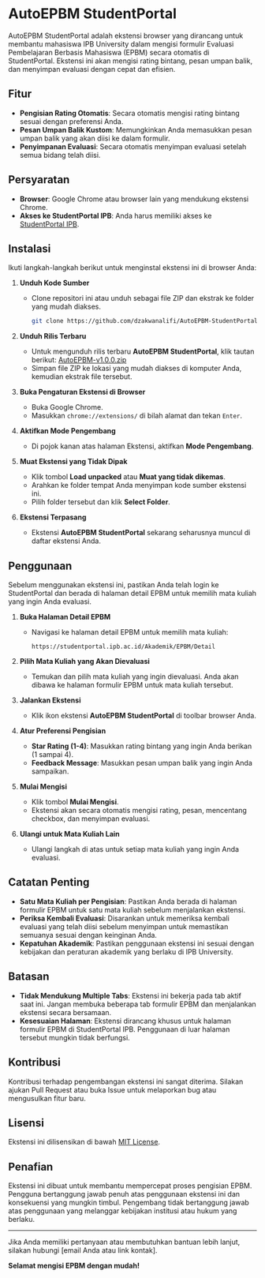 # AutoEPBM StudentPortal

AutoEPBM StudentPortal adalah ekstensi browser yang dirancang untuk membantu mahasiswa IPB University dalam mengisi formulir Evaluasi Pembelajaran Berbasis Mahasiswa (EPBM) secara otomatis di StudentPortal. Ekstensi ini akan mengisi rating bintang, pesan umpan balik, dan menyimpan evaluasi dengan cepat dan efisien.

## Fitur

- **Pengisian Rating Otomatis**: Secara otomatis mengisi rating bintang sesuai dengan preferensi Anda.
- **Pesan Umpan Balik Kustom**: Memungkinkan Anda memasukkan pesan umpan balik yang akan diisi ke dalam formulir.
- **Penyimpanan Evaluasi**: Secara otomatis menyimpan evaluasi setelah semua bidang telah diisi.

## Persyaratan

- **Browser**: Google Chrome atau browser lain yang mendukung ekstensi Chrome.
- **Akses ke StudentPortal IPB**: Anda harus memiliki akses ke [StudentPortal IPB](https://studentportal.ipb.ac.id/Akademik/EPBM/Detail).

## Instalasi

Ikuti langkah-langkah berikut untuk menginstal ekstensi ini di browser Anda:

1. **Unduh Kode Sumber**

   - Clone repositori ini atau unduh sebagai file ZIP dan ekstrak ke folder yang mudah diakses.
     ```bash
     git clone https://github.com/dzakwanalifi/AutoEPBM-StudentPortal.git
     ```

2. **Unduh Rilis Terbaru**

   - Untuk mengunduh rilis terbaru **AutoEPBM StudentPortal**, klik tautan berikut: [AutoEPBM-v1.0.0.zip](https://github.com/dzakwanalifi/AutoEPBM-StudentPortal/releases/download/v1.0.0/AutoEPBM-v1.0.0.zip)
   - Simpan file ZIP ke lokasi yang mudah diakses di komputer Anda, kemudian ekstrak file tersebut.

3. **Buka Pengaturan Ekstensi di Browser**

   - Buka Google Chrome.
   - Masukkan `chrome://extensions/` di bilah alamat dan tekan `Enter`.

4. **Aktifkan Mode Pengembang**

   - Di pojok kanan atas halaman Ekstensi, aktifkan **Mode Pengembang**.

5. **Muat Ekstensi yang Tidak Dipak**

   - Klik tombol **Load unpacked** atau **Muat yang tidak dikemas**.
   - Arahkan ke folder tempat Anda menyimpan kode sumber ekstensi ini.
   - Pilih folder tersebut dan klik **Select Folder**.

6. **Ekstensi Terpasang**

   - Ekstensi **AutoEPBM StudentPortal** sekarang seharusnya muncul di daftar ekstensi Anda.

## Penggunaan

Sebelum menggunakan ekstensi ini, pastikan Anda telah login ke StudentPortal dan berada di halaman detail EPBM untuk memilih mata kuliah yang ingin Anda evaluasi.

1. **Buka Halaman Detail EPBM**

   - Navigasi ke halaman detail EPBM untuk memilih mata kuliah:
     ```
     https://studentportal.ipb.ac.id/Akademik/EPBM/Detail
     ```

2. **Pilih Mata Kuliah yang Akan Dievaluasi**

   - Temukan dan pilih mata kuliah yang ingin dievaluasi. Anda akan dibawa ke halaman formulir EPBM untuk mata kuliah tersebut.

3. **Jalankan Ekstensi**

   - Klik ikon ekstensi **AutoEPBM StudentPortal** di toolbar browser Anda.

4. **Atur Preferensi Pengisian**

   - **Star Rating (1-4)**: Masukkan rating bintang yang ingin Anda berikan (1 sampai 4).
   - **Feedback Message**: Masukkan pesan umpan balik yang ingin Anda sampaikan.

5. **Mulai Mengisi**

   - Klik tombol **Mulai Mengisi**.
   - Ekstensi akan secara otomatis mengisi rating, pesan, mencentang checkbox, dan menyimpan evaluasi.

6. **Ulangi untuk Mata Kuliah Lain**

   - Ulangi langkah di atas untuk setiap mata kuliah yang ingin Anda evaluasi.

## Catatan Penting

- **Satu Mata Kuliah per Pengisian**: Pastikan Anda berada di halaman formulir EPBM untuk satu mata kuliah sebelum menjalankan ekstensi.
- **Periksa Kembali Evaluasi**: Disarankan untuk memeriksa kembali evaluasi yang telah diisi sebelum menyimpan untuk memastikan semuanya sesuai dengan keinginan Anda.
- **Kepatuhan Akademik**: Pastikan penggunaan ekstensi ini sesuai dengan kebijakan dan peraturan akademik yang berlaku di IPB University.

## Batasan

- **Tidak Mendukung Multiple Tabs**: Ekstensi ini bekerja pada tab aktif saat ini. Jangan membuka beberapa tab formulir EPBM dan menjalankan ekstensi secara bersamaan.
- **Kesesuaian Halaman**: Ekstensi dirancang khusus untuk halaman formulir EPBM di StudentPortal IPB. Penggunaan di luar halaman tersebut mungkin tidak berfungsi.

## Kontribusi

Kontribusi terhadap pengembangan ekstensi ini sangat diterima. Silakan ajukan Pull Request atau buka Issue untuk melaporkan bug atau mengusulkan fitur baru.

## Lisensi

Ekstensi ini dilisensikan di bawah [MIT License](LICENSE).

## Penafian

Ekstensi ini dibuat untuk membantu mempercepat proses pengisian EPBM. Pengguna bertanggung jawab penuh atas penggunaan ekstensi ini dan konsekuensi yang mungkin timbul. Pengembang tidak bertanggung jawab atas penggunaan yang melanggar kebijakan institusi atau hukum yang berlaku.

---

Jika Anda memiliki pertanyaan atau membutuhkan bantuan lebih lanjut, silakan hubungi [email Anda atau link kontak].

**Selamat mengisi EPBM dengan mudah!**
